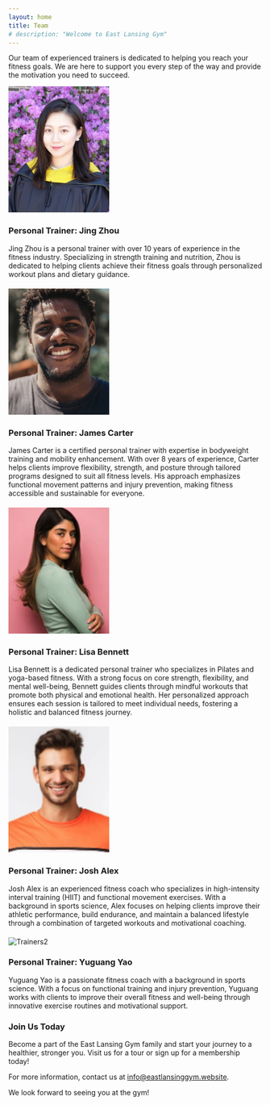 ```yaml
---
layout: home
title: Team
# description: "Welcome to East Lansing Gym"
---
```



Our team of experienced trainers is dedicated to helping you reach your fitness goals. We are here to support you every step of the way and provide the motivation you need to succeed.

<div style="align-items: center; margin-bottom: 20px;">
  <img src="student_zhou_jing.jpg" alt="Trainers1" style="width:200px; height:250px; object-fit:cover; margin-right: 20px;">
  <div>
    <h3>Personal Trainer: Jing Zhou</h3>
    <p>Jing Zhou is a personal trainer with over 10 years of experience in the fitness industry. Specializing in strength training and nutrition, Zhou is dedicated to helping clients achieve their fitness goals through personalized workout plans and dietary guidance.</p>
  </div>
</div>

<div style="align-items: center; margin-bottom: 20px;">
  <img src="james.png" alt="Trainers1" style="width:200px; height:250px; object-fit:cover; margin-right: 20px;">
  <div>
    <h3>Personal Trainer: James Carter</h3>
    <p>James Carter is a certified personal trainer with expertise in bodyweight training and mobility enhancement. With over 8 years of experience, Carter helps clients improve flexibility, strength, and posture through tailored programs designed to suit all fitness levels. His approach emphasizes functional movement patterns and injury prevention, making fitness accessible and sustainable for everyone.</p>
  </div>
</div>

<div style="align-items: center; margin-bottom: 20px;">
  <img src="lisa.png" alt="Trainers1" style="width:200px; height:250px; object-fit:cover; margin-right: 20px;">
  <div>
    <h3>Personal Trainer: Lisa Bennett</h3>
    <p>Lisa Bennett is a dedicated personal trainer who specializes in Pilates and yoga-based fitness. With a strong focus on core strength, flexibility, and mental well-being, Bennett guides clients through mindful workouts that promote both physical and emotional health. Her personalized approach ensures each session is tailored to meet individual needs, fostering a holistic and balanced fitness journey.</p>
  </div>
</div>

<div style="align-items: center; margin-bottom: 20px;">
  <img src="Josh1.png" alt="Trainers1" style="width:200px; height:250px; object-fit:cover; margin-right: 20px;">
  <div>
    <h3>Personal Trainer: Josh Alex</h3>
    <p>Josh Alex is an experienced fitness coach who specializes in high-intensity interval training (HIIT) and functional movement exercises. With a background in sports science, Alex focuses on helping clients improve their athletic performance, build endurance, and maintain a balanced lifestyle through a combination of targeted workouts and motivational coaching.</p>
  </div>
</div>

<div style=" align-items: center;  margin-bottom: 20px;">
  <img src="Profile.jpeg" alt="Trainers2" style="width:200px; height:250px; object-fit:cover; margin-right: 20px;">
  <div>
    <h3>Personal Trainer: Yuguang Yao</h3>
    <p>Yuguang Yao is a passionate fitness coach with a background in sports science. With a focus on functional training and injury prevention, Yuguang works with clients to improve their overall fitness and well-being through innovative exercise routines and motivational support.</p>
  </div>
</div>




### Join Us Today

Become a part of the East Lansing Gym family and start your journey to a healthier, stronger you. Visit us for a tour or sign up for a membership today!

For more information, contact us at [info@eastlansinggym.website](mailto:info@eastlansinggym.website).

We look forward to seeing you at the gym!
